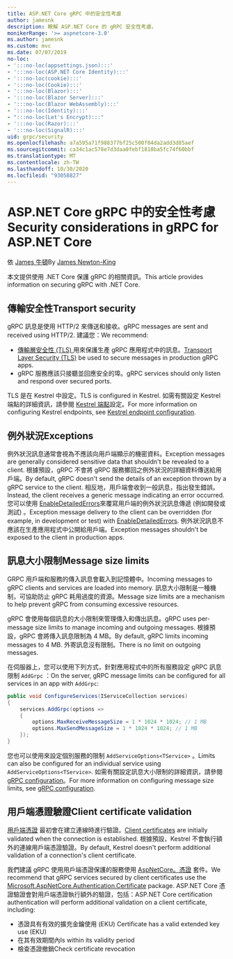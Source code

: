 ```yaml
---
title: ASP.NET Core gRPC 中的安全性考慮
author: jamesnk
description: 瞭解 ASP.NET Core 的 gRPC 安全性考慮。
monikerRange: '>= aspnetcore-3.0'
ms.author: jamesnk
ms.custom: mvc
ms.date: 07/07/2019
no-loc:
- ':::no-loc(appsettings.json):::'
- ':::no-loc(ASP.NET Core Identity):::'
- ':::no-loc(cookie):::'
- ':::no-loc(Cookie):::'
- ':::no-loc(Blazor):::'
- ':::no-loc(Blazor Server):::'
- ':::no-loc(Blazor WebAssembly):::'
- ':::no-loc(Identity):::'
- ":::no-loc(Let's Encrypt):::"
- ':::no-loc(Razor):::'
- ':::no-loc(SignalR):::'
uid: grpc/security
ms.openlocfilehash: a7a595a71f988377bf25c500f04da2add3d85aef
ms.sourcegitcommit: ca34c1ac578e7d3daa0febf1810ba5fc74f60bbf
ms.translationtype: MT
ms.contentlocale: zh-TW
ms.lasthandoff: 10/30/2020
ms.locfileid: "93058827"
---
```

# <a name="security-considerations-in-grpc-for-aspnet-core"></a><span data-ttu-id="65923-103">ASP.NET Core gRPC 中的安全性考慮</span><span class="sxs-lookup"><span data-stu-id="65923-103">Security considerations in gRPC for ASP.NET Core</span></span>

<span data-ttu-id="65923-104">依 [James 牛頓](https://twitter.com/jamesnk)</span><span class="sxs-lookup"><span data-stu-id="65923-104">By [James Newton-King](https://twitter.com/jamesnk)</span></span>

<span data-ttu-id="65923-105">本文提供使用 .NET Core 保護 gRPC 的相關資訊。</span><span class="sxs-lookup"><span data-stu-id="65923-105">This article provides information on securing gRPC with .NET Core.</span></span>

## <a name="transport-security"></a><span data-ttu-id="65923-106">傳輸安全性</span><span class="sxs-lookup"><span data-stu-id="65923-106">Transport security</span></span>

<span data-ttu-id="65923-107">gRPC 訊息是使用 HTTP/2 來傳送和接收。</span><span class="sxs-lookup"><span data-stu-id="65923-107">gRPC messages are sent and received using HTTP/2.</span></span> <span data-ttu-id="65923-108">建議您：</span><span class="sxs-lookup"><span data-stu-id="65923-108">We recommend:</span></span>

* <span data-ttu-id="65923-109">[傳輸層安全性 (TLS) ](https://tools.ietf.org/html/rfc5246) 用來保護生產 gRPC 應用程式中的訊息。</span><span class="sxs-lookup"><span data-stu-id="65923-109">[Transport Layer Security (TLS)](https://tools.ietf.org/html/rfc5246) be used to secure messages in production gRPC apps.</span></span>
* <span data-ttu-id="65923-110">gRPC 服務應該只接聽並回應安全的埠。</span><span class="sxs-lookup"><span data-stu-id="65923-110">gRPC services should only listen and respond over secured ports.</span></span>

<span data-ttu-id="65923-111">TLS 是在 Kestrel 中設定。</span><span class="sxs-lookup"><span data-stu-id="65923-111">TLS is configured in Kestrel.</span></span> <span data-ttu-id="65923-112">如需有關設定 Kestrel 端點的詳細資訊，請參閱 [Kestrel 端點](xref:fundamentals/servers/kestrel#endpoint-configuration)設定。</span><span class="sxs-lookup"><span data-stu-id="65923-112">For more information on configuring Kestrel endpoints, see [Kestrel endpoint configuration](xref:fundamentals/servers/kestrel#endpoint-configuration).</span></span>

## <a name="exceptions"></a><span data-ttu-id="65923-113">例外狀況</span><span class="sxs-lookup"><span data-stu-id="65923-113">Exceptions</span></span>

<span data-ttu-id="65923-114">例外狀況訊息通常會視為不應該向用戶端顯示的機密資料。</span><span class="sxs-lookup"><span data-stu-id="65923-114">Exception messages are generally considered sensitive data that shouldn't be revealed to a client.</span></span> <span data-ttu-id="65923-115">根據預設，gRPC 不會將 gRPC 服務擲回之例外狀況的詳細資料傳送給用戶端。</span><span class="sxs-lookup"><span data-stu-id="65923-115">By default, gRPC doesn't send the details of an exception thrown by a gRPC service to the client.</span></span> <span data-ttu-id="65923-116">相反地，用戶端會收到一般訊息，指出發生錯誤。</span><span class="sxs-lookup"><span data-stu-id="65923-116">Instead, the client receives a generic message indicating an error occurred.</span></span> <span data-ttu-id="65923-117">您可以使用 [EnableDetailedErrors](xref:grpc/configuration#configure-services-options)來覆寫用戶端的例外狀況訊息傳遞 (例如開發或測試) 。</span><span class="sxs-lookup"><span data-stu-id="65923-117">Exception message delivery to the client can be overridden (for example, in development or test) with [EnableDetailedErrors](xref:grpc/configuration#configure-services-options).</span></span> <span data-ttu-id="65923-118">例外狀況訊息不應該在生產應用程式中公開給用戶端。</span><span class="sxs-lookup"><span data-stu-id="65923-118">Exception messages shouldn't be exposed to the client in production apps.</span></span>

## <a name="message-size-limits"></a><span data-ttu-id="65923-119">訊息大小限制</span><span class="sxs-lookup"><span data-stu-id="65923-119">Message size limits</span></span>

<span data-ttu-id="65923-120">GRPC 用戶端和服務的傳入訊息會載入到記憶體中。</span><span class="sxs-lookup"><span data-stu-id="65923-120">Incoming messages to gRPC clients and services are loaded into memory.</span></span> <span data-ttu-id="65923-121">訊息大小限制是一種機制，可協助防止 gRPC 耗用過度的資源。</span><span class="sxs-lookup"><span data-stu-id="65923-121">Message size limits are a mechanism to help prevent gRPC from consuming excessive resources.</span></span>

<span data-ttu-id="65923-122">gRPC 會使用每個訊息的大小限制來管理傳入和傳出訊息。</span><span class="sxs-lookup"><span data-stu-id="65923-122">gRPC uses per-message size limits to manage incoming and outgoing messages.</span></span> <span data-ttu-id="65923-123">根據預設，gRPC 會將傳入訊息限制為 4 MB。</span><span class="sxs-lookup"><span data-stu-id="65923-123">By default, gRPC limits incoming messages to 4 MB.</span></span> <span data-ttu-id="65923-124">外寄訊息沒有限制。</span><span class="sxs-lookup"><span data-stu-id="65923-124">There is no limit on outgoing messages.</span></span>

<span data-ttu-id="65923-125">在伺服器上，您可以使用下列方式，針對應用程式中的所有服務設定 gRPC 訊息限制 `AddGrpc` ：</span><span class="sxs-lookup"><span data-stu-id="65923-125">On the server, gRPC message limits can be configured for all services in an app with `AddGrpc`:</span></span>

```csharp
public void ConfigureServices(IServiceCollection services)
{
    services.AddGrpc(options =>
    {
        options.MaxReceiveMessageSize = 1 * 1024 * 1024; // 1 MB
        options.MaxSendMessageSize = 1 * 1024 * 1024; // 1 MB
    });
}
```

<span data-ttu-id="65923-126">您也可以使用來設定個別服務的限制 `AddServiceOptions<TService>` 。</span><span class="sxs-lookup"><span data-stu-id="65923-126">Limits can also be configured for an individual service using `AddServiceOptions<TService>`.</span></span> <span data-ttu-id="65923-127">如需有關設定訊息大小限制的詳細資訊，請參閱 [gRPC configuration](xref:grpc/configuration)。</span><span class="sxs-lookup"><span data-stu-id="65923-127">For more information on configuring message size limits, see [gRPC configuration](xref:grpc/configuration).</span></span>

## <a name="client-certificate-validation"></a><span data-ttu-id="65923-128">用戶端憑證驗證</span><span class="sxs-lookup"><span data-stu-id="65923-128">Client certificate validation</span></span>

<span data-ttu-id="65923-129">[用戶端憑證](https://tools.ietf.org/html/rfc5246#section-7.4.4) 最初會在建立連線時進行驗證。</span><span class="sxs-lookup"><span data-stu-id="65923-129">[Client certificates](https://tools.ietf.org/html/rfc5246#section-7.4.4) are initially validated when the connection is established.</span></span> <span data-ttu-id="65923-130">根據預設，Kestrel 不會執行額外的連線用戶端憑證驗證。</span><span class="sxs-lookup"><span data-stu-id="65923-130">By default, Kestrel doesn't perform additional validation of a connection's client certificate.</span></span>

<span data-ttu-id="65923-131">我們建議 gRPC 使用用戶端憑證保護的服務使用 [AspNetCore。憑證](xref:security/authentication/certauth) 套件。</span><span class="sxs-lookup"><span data-stu-id="65923-131">We recommend that gRPC services secured by client certificates use the [Microsoft.AspNetCore.Authentication.Certificate](xref:security/authentication/certauth) package.</span></span> <span data-ttu-id="65923-132">ASP.NET Core 憑證驗證會對用戶端憑證執行額外的驗證，包括：</span><span class="sxs-lookup"><span data-stu-id="65923-132">ASP.NET Core certification authentication will perform additional validation on a client certificate, including:</span></span>

* <span data-ttu-id="65923-133">憑證具有有效的擴充金鑰使用 (EKU) </span><span class="sxs-lookup"><span data-stu-id="65923-133">Certificate has a valid extended key use (EKU)</span></span>
* <span data-ttu-id="65923-134">在其有效期間內</span><span class="sxs-lookup"><span data-stu-id="65923-134">Is within its validity period</span></span>
* <span data-ttu-id="65923-135">檢查憑證撤銷</span><span class="sxs-lookup"><span data-stu-id="65923-135">Check certificate revocation</span></span>

